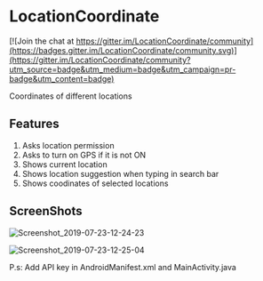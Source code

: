 # LocationCoordinate

[![Join the chat at https://gitter.im/LocationCoordinate/community](https://badges.gitter.im/LocationCoordinate/community.svg)](https://gitter.im/LocationCoordinate/community?utm_source=badge&utm_medium=badge&utm_campaign=pr-badge&utm_content=badge)

Coordinates of different locations


Features
---------

1. Asks location permission
2. Asks to turn on GPS if it is not ON
3. Shows current location
4. Shows location suggestion when typing in search bar
5. Shows coodinates of selected locations


ScreenShots
------------

![Screenshot_2019-07-23-12-24-23](https://user-images.githubusercontent.com/13520859/61690296-9e7fc380-ad46-11e9-94bf-909b0321bded.png)

![Screenshot_2019-07-23-12-25-04](https://user-images.githubusercontent.com/13520859/61690297-9e7fc380-ad46-11e9-91c3-12ff5113f2e0.png)



P.s: Add API key in AndroidManifest.xml and MainActivity.java
